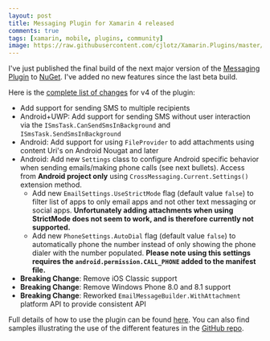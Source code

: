 ```yaml
---
layout: post
title: Messaging Plugin for Xamarin 4 released
comments: true
tags: [xamarin, mobile, plugins, community]
image: https://raw.githubusercontent.com/cjlotz/Xamarin.Plugins/master/Messaging/Plugin.Messaging.png
---
```


I've just published the final build of the next major version of the [Messaging Plugin](https://github.com/cjlotz/Xamarin.Plugins) to [NuGet](https://www.nuget.org/packages/Xam.Plugins.Messaging).  I've added no new features since the last beta build.  

Here is the [complete list of changes](https://github.com/cjlotz/Xamarin.Plugins/blob/master/Messaging/ChangeLog.md) for v4 of the plugin:
- Add support for sending SMS to multiple recipients
- Android+UWP: Add support for sending SMS without user interaction via the `ISmsTask.CanSendSmsInBackground` and `ISmsTask.SendSmsInBackground`
- Android: Add support for using `FileProvider` to add attachments using content Uri's on Android Nougat and later
- Android: Add new `Settings` class to configure Android specific behavior when sending emails/making phone calls (see next bullets).  Access from **Android project only** using `CrossMessaging.Current.Settings()` extension method.
  - Add new `EmailSettings.UseStrictMode` flag (default value `false`) to filter list of apps to only email apps and not other text messaging or social apps. **Unfortunately adding attachments when using StrictMode does not seem to work, and is therefore currently not supported.**
  - Add new `PhoneSettings.AutoDial` flag (default value `false`) to automatically phone the number instead of only showing the phone dialer with the number populated. **Please note using this settings requires the `android.permission.CALL_PHONE` added to the manifest file.**
- **Breaking Change**: Remove iOS Classic support
- **Breaking Change**: Remove Windows Phone 8.0 and 8.1 support
- **Breaking Change**: Reworked `EmailMessageBuilder.WithAttachment` platform API to provide consistent API

Full details of how to use the plugin can be found [here](https://github.com/cjlotz/Xamarin.Plugins/blob/master/Messaging/Details.md).  You can also find samples illustrating the use of the different features in the [GitHub repo](https://github.com/cjlotz/Xamarin.Plugins/tree/master/Messaging).